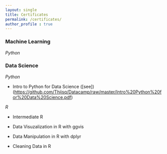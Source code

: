 ```yaml
---
layout: single
title: Certificates
permalink: /certificates/
author_profile : true
---
```


### Machine Learning

*Python*

### Data Science

*Python*
+ Intro to Python for Data Science ([see])(https://github.com/Thijsq/Datacamp/raw/master/Intro%20Python%20for%20Data%20Science.pdf)

*R*

+ Intermediate R

+ Data Visuzalization in R with ggvis

+ Data Manipulation in R with dplyr

+ Cleaning Data in R
